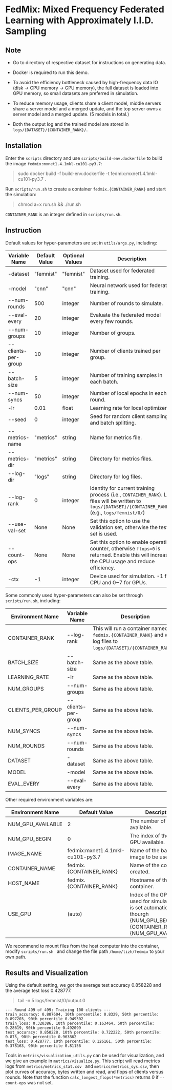 # FedMix: Mixed Frequency Federated Learning with Approximately I.I.D. Sampling

## Note

* Go to directory of respective dataset for instructions on generating data.

* Docker is required to run this demo.

* To avoid the efficiency bottleneck caused by high-frequency data IO (disk → CPU memory → GPU
 memory), the full dataset is loaded into GPU memory, so small datasets are preferred in
simulation.

* To reduce memory usage, clients share a client model, middle servers share a server model
and a merged update, and the top server owns a server model and a merged update. (5 models in
total.)

* Both the output log and the trained model are stored in ``logs/{DATASET}/{CONTAINER_RANK}/``.

## Installation

Enter the ``scripts`` directory and use ``scripts/build-env.dockerfile`` to build the image
 ``fedmix:mxnet1.4.1mkl-cu101-py3.7``:

> sudo docker build -f build-env.dockerfile -t fedmix:mxnet1.4.1mkl-cu101-py3.7 .

Run ``scripts/run.sh`` to create a container ``fedmix.{CONTAINER_RANK}`` and start the
simulation:

> chmod a+x run.sh && ./run.sh

``CONTAINER_RANK`` is an integer defined in ``scripts/run.sh``.

## Instruction

Default values for hyper-parameters are set in ``utils/args.py``, including:

| Variable Name | Default Value | Optional Values | Description |
|---|---|---|---|
| -dataset | "femnist" | "femnist" | Dataset used for federated training. |
| -model | "cnn" | "cnn" | Neural network used for federated training. |
| --num-rounds | 500 | integer | Number of rounds to simulate. |
| --eval-every | 20 | integer | Evaluate the federated model every few rounds. |
| --num-groups | 10 | integer | Number of groups. |
| --clients-per-group | 10 | integer | Number of clients trained per group. |
| --batch-size | 5 | integer | Number of training samples in each batch. |
| --num-syncs | 50 | integer | Number of local epochs in each round. |
| -lr| 0.01 | float | Learning rate for local optimizers. |
| --seed | 0 | integer | Seed for random client sampling and batch splitting. |
| --metrics-name | "metrics" | string | Name for metrics file. |
| --metrics-dir | "metrics" | string | Directory for metrics files. |
| --log-dir | "logs" | string | Directory for log files. |
| --log-rank | 0 | integer | Identity for current training process (i.e., ``CONTAINER_RANK``). Log files will be written to ``logs/{DATASET}/{CONTAINER_RANK}/`` (e.g., ``logs/femnist/0/``) |
| --use-val-set | None | None | Set this option to use the validation set, otherwise the test set is used. |
| --count-ops | None | None | Set this option to enable operation counter, otherwise ``flops=0`` is returned. Enable this will increase the CPU usage and reduce efficiency. |
| -ctx | -1 | integer | Device used for simulation. -1 for CPU and 0~7 for GPUs.

Some commonly used hyper-parameters can also be set through ``scripts/run.sh``, including:

| Environment Name | Variable Name | Description |
|---|---|---|
| CONTAINER_RANK | --log-rank | This will run a container named ``fedmix.{CONTAINER_RANK}`` and write log files to ``logs/{DATASET}/{CONTAINER_RANK}/``. |
| BATCH_SIZE | --batch-size | Same as the above table. |
| LEARNING_RATE | -lr | Same as the above table. |
| NUM_GROUPS | --num-groups | Same as the above table. |
| CLIENTS_PER_GROUP | --clients-per-group | Same as the above table. |
| NUM_SYNCS | --num-syncs | Same as the above table. |
| NUM_ROUNDS | --num-rounds | Same as the above table. |
| DATASET | -dataset | Same as the above table. |
| MODEL | -model | Same as the above table. |
| EVAL_EVERY | --eval-every | Same as the above table. |

Other required environment variables are:

| Environment Name | Default Value | Description |
|---|---|---|
| NUM_GPU_AVAILABLE | 2 | The number of GPUs available. |
| NUM_GPU_BEGIN | 0 | The index of the first GPU available. |
| IMAGE_NAME | fedmix:mxnet1.4.1mkl-cu101-py3.7 | Name of the basic image to be used. |
| CONTAINER_NAME | fedmix.{CONTAINER_RANK} | Name of the container created. |
| HOST_NAME | fedmix.{CONTAINER_RANK} | Hostname of the container. |
| USE_GPU | (auto) | Index of the GPU device used for simulation. This is set automatically thourgh {NUM_GPU_BEGIN} + {CONTAINER_RANK} % {NUM_GPU_AVAILABLE}. |

We recommend to mount files from the host computer into the container, modify ``scripts/run.sh
`` and change the file path ``/home/lizh/fedmix`` to your own path.

## Results and Visualization

Using the default setting, we got the average test accuracy 0.858228 and the average test loss
0.428777.

> tail -n 5 logs/femnist/0/output.0

```
--- Round 499 of 499: Training 100 clients ---
train_accuracy: 0.887604, 10th percentile: 0.8329, 50th percentile: 0.897203, 90th percentile 0.949502
train_loss: 0.320386, 10th percentile: 0.163464, 50th percentile: 0.28619, 90th percentile 0.492099
test_accuracy: 0.858228, 10th percentile: 0.722222, 50th percentile: 0.875, 90th percentile 0.963862
test_loss: 0.428777, 10th percentile: 0.126161, 50th percentile: 0.378163, 90th percentile 0.81156
```

Tools in ``metrics/visualization_utils.py`` can be used for visualization, and we give an example
in ``metrics/visualize.py``. This script will read metrics logs from ``metrics/metrics_stat.csv
`` and ``metrics/metrics_sys.csv``, then plot curves of accuracy, bytes written and read, and
flops of clients versus rounds. Note that the function ``calc_longest_flops(*metrics)`` returns 0 if
``--count-ops`` was not set.